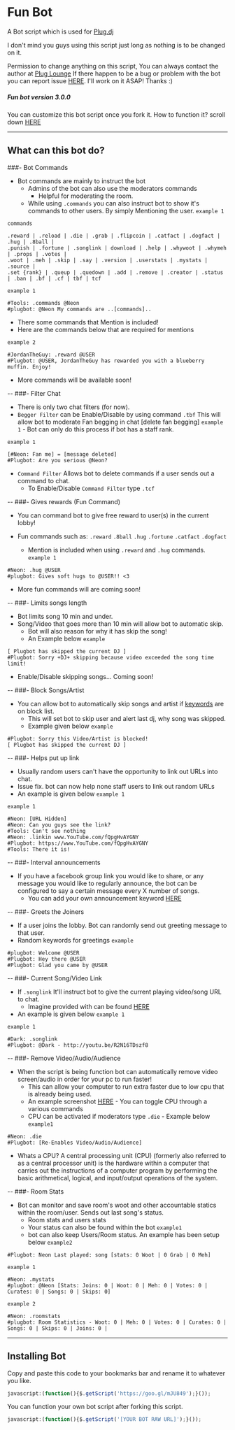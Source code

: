 Fun Bot
=======

A Bot script which is used for [Plug.dj](http://plug.dj/communities/)

I don't mind you guys using this script just long as nothing is to be changed on it.

Permission to change anything on this script, You can always contact the author at
[Plug Lounge](http://goo.gl/cMMMc1)
If there happen to be a bug or problem with the bot you can report issue [HERE](https://github.com/DJ-Neon05/Fun-Bot/issues). I'll work on it ASAP! Thanks :)

##### Fun bot version 3.0.0

You can customize this bot script once you fork it.
How to function it? scroll down [HERE](https://github.com/DJ-Neon05/Fun-Bot#installing-bot)

---
## What can this bot do? ##

###- Bot Commands
- Bot commands are mainly to instruct the bot
  - Admins of the bot can also use the moderators commands
      - Helpful for moderating the room.
  - While using `.commands` you can also instruct bot to show it's commands to other users. By simply Mentioning the user. `example 1`
  
`commands`

```
.reward | .reload | .die | .grab | .flipcoin | .catfact | .dogfact | .hug | .8ball | 
.punish | .fortune | .songlink | download | .help | .whywoot | .whymeh | .props | .votes |
.woot | .meh | .skip | .say | .version | .userstats | .mystats | .source | 
.set {rank} | .queup | .quedown | .add | .remove | .creator | .status | .ban | .bf | .cf | tbf | tcf
```
`example 1`
```
#Tools: .commands @Neon
#plugbot: @Neon My commands are ..[commands]..
```

- There some commands that Mention is included!
- Here are the commands below that are required for mentions

`example 2`
```
#JordanTheGuy: .reward @USER
#Plugbot: @USER, JordanTheGuy has rewarded you with a blueberry muffin. Enjoy!
```
- More commands will be available soon!

--
###- Filter Chat
- There is only two chat filters (for now).
- `Begger Filter` can be Enable/Disable by using command `.tbf` This will allow bot to moderate Fan begging in chat [delete fan begging] `example 1`
      - Bot can only do this process if bot has a staff rank.

`example 1`
```
[#Neon: Fan me] = [message deleted]
#Plugbot: Are you serious @Neon?
```
- `Command Filter` Allows bot to delete commands if a user sends out a command to chat.
  - To Enable/Disable `Command Filter` type `.tcf`

--
###- Gives rewards (Fun Command)
- You can command bot to give free reward to user(s) in the current lobby!
- Fun commands such as:
`.reward`
`.8ball`
`.hug`
`.fortune`
`.catfact`
`.dogfact`

    - Mention is included when using `.reward` and `.hug` commands.
`example 1` 
```
#Neon: .hug @USER
#plugbot: Gives soft hugs to @USER!! <3
```
- More fun commands will are coming soon!

--
###- Limits songs length
- Bot limits song 10 min and under.
- Song/Video that goes more than 10 min will allow bot to automatic skip. 
  - Bot will also reason for why it has skip the song!
  - An Example below
`example`

```
[ Plugbot has skipped the current DJ ]
#Plugbot: Sorry +DJ+ skipping because video exceeded the song time limit!
```
- Enable/Disable skipping songs... Coming soon!

--
###- Block Songs/Artist
- You can allow bot to automatically skip songs and artist if [keywords](https://github.com/DJ-Neon05/Fun-Bot/blob/master/Bot/Fun.js#L83) are on block list.
    - This will set bot to skip user and alert last dj, why song was skipped.
    - Example given below
`example`

```
#Plugbot: Sorry this Video/Artist is blocked!
[ Plugbot has skipped the current DJ ]
```

--
###- Helps put up link
- Usually random users can't have the opportunity to link out URLs into chat.
- Issue fix. bot can now help none staff users to link out random URLs
- An example is given below `example 1`

`example 1`
```
#Neon: [URL Hidden]
#Neon: Can you guys see the link?
#Tools: Can't see nothing
#Neon: .linkin www.YouTube.com/fQpgHvAYGNY
#Plugbot: https://www.YouTube.com/fQpgHvAYGNY
#Tools: There it is!
```

--
###- Interval announcements

- If you have a facebook group link you would like to share, or any message you would like to regularly announce, the bot can be configured to say a certain message every X number of songs.
    - You can add your own announcement keyword [HERE](https://github.com/DJ-Neon05/Fun-Bot/blob/master/Bot/Fun.js#L79) 

--
###- Greets the Joiners
- If a user joins the lobby. Bot can randomly send out greeting message to that user.
- Random keywords for greetings
`example`

```
#plugbot: Welcome @USER 
#Plugbot: Hey there @USER
#Plugbot: Glad you came by @USER
```

--
###- Current Song/Video Link
  - If `.songlink` It'll instruct bot to give the current playing video/song URL to chat.
    - Imagine provided with can be found [HERE](http://i1328.photobucket.com/albums/w536/Tawi_Bien/songlink_zps934f6316.png?t=1394283093)
  - An example is given below `example 1`

`example 1`
```
#Dark: .songlink
#Plugbot: @Dark - http://youtu.be/R2N16TDszf8
```
--
###- Remove Video/Audio/Audience
- When the script is being function bot can automatically remove video screen/audio in order for your pc to run faster!
  - This can allow your computer to run extra faster due to low cpu that is already being used.
  - An example screenshot [HERE](http://i1328.photobucket.com/albums/w536/Tawi_Bien/funbot_zpse09a0525.png)
        - You can toggle CPU through a various commands
  - CPU can be activated if moderators type `.die` 
        - Example below `example1`

```
#Neon: .die
#Plugbot: [Re-Enables Video/Audio/Audience]
```
  - Whats a CPU? A central processing unit (CPU) (formerly also referred to as a central processor unit) is the hardware within a computer that carries out the instructions of a computer program by performing the basic arithmetical, logical, and input/output operations of the system.

--
###- Room Stats
- Bot can monitor and save room's woot and other accountable statics within the room/user. Sends out last song's status.
  - Room stats and users stats
  - Your status can also be found within the bot `example1`
  - bot can also keep Users/Room status. An example has been setup below `example2`

```
#Plugbot: Neon Last played: song [stats: 0 Woot | 0 Grab | 0 Meh]
```
`example 1`
```
#Neon: .mystats
#plugbot: @Neon [Stats: Joins: 0 | Woot: 0 | Meh: 0 | Votes: 0 | Curates: 0 | Songs: 0 | Skips: 0]
```
`example 2`
```
#Neon: .roomstats
#plugbot: Room Statistics - Woot: 0 | Meh: 0 | Votes: 0 | Curates: 0 | Songs: 0 | Skips: 0 | Joins: 0 |
```


---
## Installing Bot
Copy and paste this code to your bookmarks bar and rename it to whatever you like.
```Javascript
javascript:(function(){$.getScript('https://goo.gl/mJU849');}());
```
You can function your own bot script after forking this script.
```JavaScript
javascript:(function(){$.getScript('[YOUR BOT RAW URL]');}());
```
